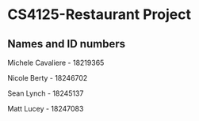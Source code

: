 # CS4125-Restaurant Project


## Names and ID numbers
Michele Cavaliere - 18219365

Nicole Berty - 18246702

Sean Lynch - 18245137

Matt Lucey - 18247083

